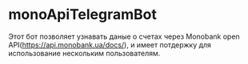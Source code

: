# monoApiTelegramBot
Этот бот позволяет узнавать даные о счетах через Monobank open API(https://api.monobank.ua/docs/), и имеет потдержку для использование нескольким пользователям.
